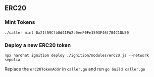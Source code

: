 ## ERC20

### Mint Tokens

```
./caller mint 0x21f59Cfb0d41FA2c0eeF0Fe1593F46f704C1Db50
```

### Deploy a new ERC20 token

```
npx hardhat ignition deploy ./ignition/modules/erc20.js --network sepolia
```

Replace the `erc20TokenAddr` in `caller.go` and run `go build caller.go`

